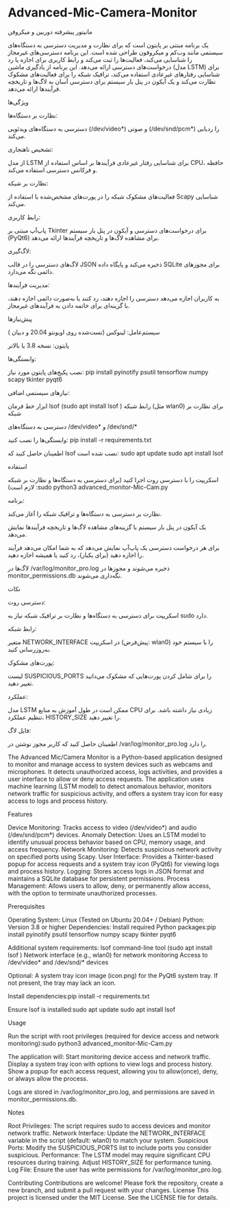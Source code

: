 # Advanced-Mic-Camera-Monitor

مانیتور پیشرفته دوربین و میکروفن

 یک برنامه مبتنی بر پایتون است که برای نظارت و مدیریت دسترسی به دستگاه‌های سیستمی مانند وب‌کم و میکروفون طراحی شده است. این برنامه دسترسی‌های غیرمجاز را شناسایی می‌کند، فعالیت‌ها را ثبت می‌کند و رابط کاربری برای اجازه یا رد درخواست‌های دسترسی ارائه می‌دهد. این برنامه از یادگیری ماشین (مدل LSTM) برای شناسایی رفتارهای غیرعادی استفاده می‌کند، ترافیک شبکه را برای فعالیت‌های مشکوک نظارت می‌کند و یک آیکون در پنل بار سیستم برای دسترسی آسان به لاگ‌ها و تاریخچه فرآیندها ارائه می‌دهد.
 
ویژگی‌ها

نظارت بر دستگاه‌ها:

دسترسی به دستگاه‌های ویدئویی (/dev/video*) و صوتی (/dev/snd/pcm*) را ردیابی می‌کند.

تشخیص ناهنجاری:

از مدل LSTM برای شناسایی رفتار غیرعادی فرآیندها بر اساس استفاده از CPU، حافظه و فرکانس دسترسی استفاده می‌کند.

نظارت بر شبکه: 

فعالیت‌های مشکوک شبکه را در پورت‌های مشخص‌شده با استفاده از Scapy شناسایی می‌کند.

رابط کاربری:

پاپ‌آپ مبتنی بر Tkinter برای درخواست‌های دسترسی و آیکون در پنل بار سیستم (PyQt6) برای مشاهده لاگ‌ها و تاریخچه فرآیندها ارائه می‌دهد.

لاگ‌گیری:

لاگ‌های دسترسی را در قالب JSON ذخیره می‌کند و پایگاه داده SQLite برای مجوزهای دائمی نگه می‌دارد.

مدیریت فرآیندها: 

به کاربران اجازه می‌دهد دسترسی را اجازه دهند، رد کنند یا به‌صورت دائمی اجازه دهند، با گزینه‌ای برای خاتمه دادن به فرآیندهای غیرمجاز.

پیش‌نیازها

سیستم‌عامل: لینوکس (تست‌شده روی اوبونتو 20.04 و دبیان )

پایتون: نسخه 3.8 یا بالاتر

وابستگی‌ها:

نصب پکیج‌های پایتون مورد نیاز:
pip install pyinotify psutil tensorflow numpy scapy tkinter pyqt6


نیازهای سیستمی اضافی:

ابزار خط فرمان 
lsof (sudo apt install lsof )
رابط شبکه (مثل wlan0) برای نظارت بر شبکه

دسترسی به دستگاه‌های /dev/video* و /dev/snd/*



وابستگی‌ها را نصب کنید:
pip install -r requirements.txt




اطمینان حاصل کنید که lsof نصب شده است:
sudo apt update
sudo apt install lsof



استفاده

اسکریپت را با دسترسی روت اجرا کنید (برای دسترسی به دستگاه‌ها و نظارت بر شبکه لازم است)
:sudo python3 advanced_monitor-Mic-Cam.py


برنامه:

نظارت بر دسترسی به دستگاه‌ها و ترافیک شبکه را آغاز می‌کند.

یک آیکون در پنل بار سیستم با گزینه‌های مشاهده لاگ‌ها و تاریخچه فرآیندها نمایش می‌دهد.

برای هر درخواست دسترسی یک پاپ‌آپ نمایش می‌دهد که به شما امکان می‌دهد فرآیند را اجازه دهید (برای یکبار)، رد کنید یا همیشه اجازه دهید.


لاگ‌ها در /var/log/monitor_pro.log ذخیره می‌شوند و مجوزها در monitor_permissions.db نگه‌داری می‌شوند.

نکات

دسترسی روت:

اسکریپت برای دسترسی به دستگاه‌ها و نظارت بر ترافیک شبکه نیاز به sudo دارد.

رابط شبکه:

متغیر NETWORK_INTERFACE در اسکریپت (پیش‌فرض: wlan0) را با سیستم خود به‌روزرسانی کنید.

پورت‌های مشکوک:

لیست SUSPICIOUS_PORTS را برای شامل کردن پورت‌هایی که مشکوک می‌دانید تغییر دهید.

عملکرد:

مدل LSTM ممکن است در طول آموزش به منابع CPU زیادی نیاز داشته باشد. برای تنظیم عملکرد، HISTORY_SIZE را تغییر دهید.

فایل لاگ:

اطمینان حاصل کنید که کاربر مجوز نوشتن در /var/log/monitor_pro.log را دارد.






The Advanced Mic/Camera Monitor is a Python-based application designed to monitor and manage access to system devices such as webcams and microphones. It detects unauthorized access, logs activities, and provides a user interface to allow or deny access requests. The application uses machine learning (LSTM model) to detect anomalous behavior, monitors network traffic for suspicious activity, and offers a system tray icon for easy access to logs and process history.

Features

Device Monitoring: Tracks access to video (/dev/video*) and audio (/dev/snd/pcm*) devices.
Anomaly Detection: Uses an LSTM model to identify unusual process behavior based on CPU, memory usage, and access frequency.
Network Monitoring: Detects suspicious network activity on specified ports using Scapy.
User Interface: Provides a Tkinter-based popup for access requests and a system tray icon (PyQt6) for viewing logs and process history.
Logging: Stores access logs in JSON format and maintains a SQLite database for persistent permissions.
Process Management: Allows users to allow, deny, or permanently allow access, with the option to terminate unauthorized processes.

Prerequisites

Operating System: Linux (Tested on Ubuntu 20.04+ / Debian)
Python: Version 3.8 or higher
Dependencies:
Install required Python packages:pip install pyinotify psutil tensorflow numpy scapy tkinter pyqt6


Additional system requirements:
lsof command-line tool (sudo apt install lsof )
Network interface (e.g., wlan0) for network monitoring
Access to /dev/video* and /dev/snd/* devices


Optional:
A system tray icon image (icon.png) for the PyQt6 system tray. If not present, the tray may lack an icon.


Install dependencies:pip install -r requirements.txt


Ensure lsof is installed:sudo apt update
sudo apt install lsof


Usage

Run the script with root privileges (required for device access and network monitoring):sudo python3 advanced_monitor-Mic-Cam.py


The application will:
Start monitoring device access and network traffic.
Display a system tray icon with options to view logs and process history.
Show a popup for each access request, allowing you to allow(once), deny, or always allow the process.


Logs are stored in /var/log/monitor_pro.log, and permissions are saved in monitor_permissions.db.

Notes

Root Privileges: The script requires sudo to access devices and monitor network traffic.
Network Interface: Update the NETWORK_INTERFACE variable in the script (default: wlan0) to match your system.
Suspicious Ports: Modify the SUSPICIOUS_PORTS list to include ports you consider suspicious.
Performance: The LSTM model may require significant CPU resources during training. Adjust HISTORY_SIZE for performance tuning.
Log File: Ensure the user has write permissions for /var/log/monitor_pro.log.

Contributing
Contributions are welcome! Please fork the repository, create a new branch, and submit a pull request with your changes.
License
This project is licensed under the MIT License. See the LICENSE file for details.
